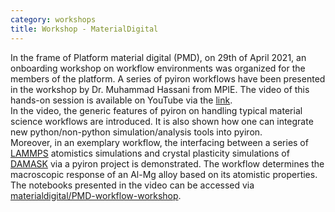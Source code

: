 ```yaml
---
category: workshops
title: Workshop - MaterialDigital
---
```

In the frame of Platform material digital (PMD), on 29th of April 2021, an onboarding workshop on workflow environments 
was organized for the members of the platform. A series of pyiron workflows have been presented in the workshop by Dr. 
Muhammad Hassani from MPIE. The video of this hands-on session is available on YouTube via the [link](https://youtu.be/xNkzZx5Be8c).    
In the video, the generic features of pyiron on handling typical material science workflows are introduced. It is also 
shown how one can integrate new python/non-python simulation/analysis tools into pyiron.  
Moreover, in an exemplary workflow, the interfacing between a series of [LAMMPS](https://lammps.org) atomistics 
simulations and crystal plasticity simulations of [DAMASK](https://damask.mpie.de/) via a pyiron project is demonstrated. 
The workflow determines the macroscopic response of an Al-Mg alloy based on its atomistic properties.  
The notebooks presented in the video can be accessed via [materialdigital/PMD-workflow-workshop](https://github.com/materialdigital/PMD-workflow-workshop).  
